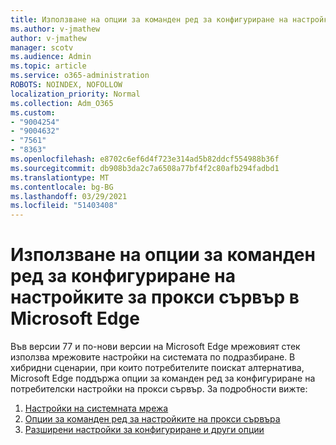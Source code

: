 ```yaml
---
title: Използване на опции за команден ред за конфигуриране на настройките за прокси сървър в Microsoft Edge
ms.author: v-jmathew
author: v-jmathew
manager: scotv
ms.audience: Admin
ms.topic: article
ms.service: o365-administration
ROBOTS: NOINDEX, NOFOLLOW
localization_priority: Normal
ms.collection: Adm_O365
ms.custom:
- "9004254"
- "9004632"
- "7561"
- "8363"
ms.openlocfilehash: e8702c6ef6d4f723e314ad5b82ddcf554988b36f
ms.sourcegitcommit: db908b3da2c7a6508a77bf4f2c80afb294fadbd1
ms.translationtype: MT
ms.contentlocale: bg-BG
ms.lasthandoff: 03/29/2021
ms.locfileid: "51403408"
---
```

# <a name="use-command-line-options-to-configure-proxy-settings-in-microsoft-edge"></a>Използване на опции за команден ред за конфигуриране на настройките за прокси сървър в Microsoft Edge

Във версии 77 и по-нови версии на Microsoft Edge мрежовият стек използва мрежовите настройки на системата по подразбиране. В хибридни сценарии, при които потребителите поискат алтернатива, Microsoft Edge поддържа опции за команден ред за конфигуриране на потребителски настройки на прокси сървър. За подробности вижте:

1. [Настройки на системната мрежа](https://go.microsoft.com/fwlink/?linkid=2133962)
2. [Опции за команден ред за настройките на прокси сървъра](https://go.microsoft.com/fwlink/?linkid=2134292)
3. [Разширени настройки за конфигуриране и други опции](https://go.microsoft.com/fwlink/?linkid=2134293)
